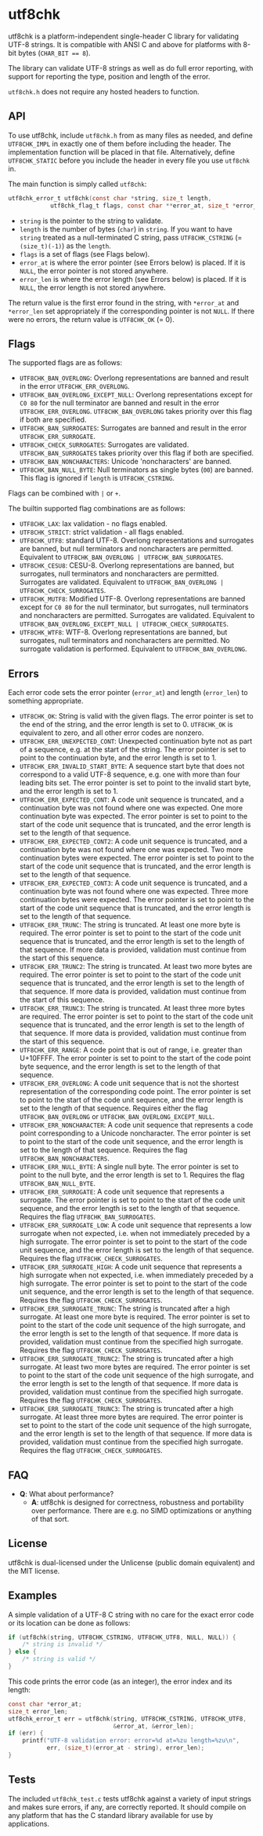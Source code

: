 
# utf8chk

utf8chk is a platform-independent single-header C library for
validating UTF-8 strings. It is compatible with ANSI C and above
for platforms with 8-bit bytes (`CHAR_BIT == 8`).

The library can validate UTF-8 strings as well as do full error reporting,
with support for reporting the type, position and length of the error.

`utf8chk.h` does not require any hosted headers to function.

## API

To use utf8chk, include `utf8chk.h` from as many files as needed,
and define `UTF8CHK_IMPL` in exactly one of them before including
the header. The implementation function will be placed in that file.
Alternatively, define `UTF8CHK_STATIC` before you include the header
in every file you use `utf8chk` in.

The main function is simply called `utf8chk`:

```c
utf8chk_error_t utf8chk(const char *string, size_t length,
            utf8chk_flag_t flags, const char **error_at, size_t *error_len);
```

* `string` is the pointer to the string to validate.
* `length` is the number of bytes (`char`) in `string`. If you want to
  have `string` treated as a null-terminated C string, pass `UTF8CHK_CSTRING`
  (= `(size_t)(-1)`) as the `length`.
* `flags` is a set of flags (see Flags below).
* `error_at` is where the error pointer (see Errors below) is placed.
  If it is `NULL`, the error pointer is not stored anywhere.
* `error_len` is where the error length (see Errors below) is placed.
  If it is `NULL`, the error length is not stored anywhere.

The return value is the first error found in the string, with `*error_at`
and `*error_len` set appropriately if the corresponding pointer is not `NULL`.
If there were no errors, the return value is `UTF8CHK_OK` (= 0).

## Flags

The supported flags are as follows:
* `UTF8CHK_BAN_OVERLONG`: Overlong representations are banned and result
  in the error `UTF8CHK_ERR_OVERLONG`.
* `UTF8CHK_BAN_OVERLONG_EXCEPT_NULL`: Overlong representations except for
  `C0 80` for the null terminator are banned and result in
  the error `UTF8CHK_ERR_OVERLONG`.
  `UTF8CHK_BAN_OVERLONG` takes priority over this flag if both are specified.
* `UTF8CHK_BAN_SURROGATES`: Surrogates are banned and result
  in the error `UTF8CHK_ERR_SURROGATE`.
* `UTF8CHK_CHECK_SURROGATES`: Surrogates are validated.
  `UTF8CHK_BAN_SURROGATES` takes priority over this flag if both are specified.
* `UTF8CHK_BAN_NONCHARACTERS`: Unicode 'noncharacters' are banned.
* `UTF8CHK_BAN_NULL_BYTE`: Null terminators as single bytes (`00`) are banned.
  This flag is ignored if `length` is `UTF8CHK_CSTRING`.

Flags can be combined with `|` or `+`.

The builtin supported flag combinations are as follows:
* `UTF8CHK_LAX`: lax validation - no flags enabled.
* `UTF8CHK_STRICT`: strict validation - all flags enabled.
* `UTF8CHK_UTF8`: standard UTF-8. Overlong representations and surrogates are
  banned, but null terminators and noncharacters are permitted.
  Equivalent to `UTF8CHK_BAN_OVERLONG | UTF8CHK_BAN_SURROGATES`.
* `UTF8CHK_CESU8`: CESU-8. Overlong representations are banned, but surrogates,
  null terminators and noncharacters are permitted. Surrogates
  are validated.
  Equivalent to `UTF8CHK_BAN_OVERLONG | UTF8CHK_CHECK_SURROGATES`.
* `UTF8CHK_MUTF8`: Modified UTF-8. Overlong representations are banned except
  for `C0 80` for the null terminator, but surrogates, null terminators
  and noncharacters are permitted. Surrogates are validated.
  Equivalent to `UTF8CHK_BAN_OVERLONG_EXCEPT_NULL | UTF8CHK_CHECK_SURROGATES`.
* `UTF8CHK_WTF8`: WTF-8. Overlong representations are banned, but surrogates,
  null terminators and noncharacters are permitted. No surrogate validation
  is performed.
  Equivalent to `UTF8CHK_BAN_OVERLONG`.

## Errors

Each error code sets the error pointer (`error_at`) and length (`error_len`)
to something appropriate.

* `UTF8CHK_OK`: String is valid with the given flags.
  The error pointer is set to the end of the string,
  and the error length is set to 0.
  `UTF8CHK_OK` is equivalent to zero, and all other error codes are nonzero.
* `UTF8CHK_ERR_UNEXPECTED_CONT`: Unexpected continuation byte not as part
  of a sequence, e.g. at the start of the string. 
  The error pointer is set to point to the continuation byte,
  and the error length is set to 1.
* `UTF8CHK_ERR_INVALID_START_BYTE`: A sequence start byte that does not
  correspond to a valid UTF-8 sequence, e.g. one with more than four
  leading bits set. 
  The error pointer is set to point to the invalid start byte,
  and the error length is set to 1.
* `UTF8CHK_ERR_EXPECTED_CONT`: A code unit sequence is truncated, and
  a continuation byte was not found where one was expected.
  One more continuation byte was expected.
  The error pointer is set to point to the start of the code unit sequence that
  is truncated, and the error length is set to the length of that sequence.
* `UTF8CHK_ERR_EXPECTED_CONT2`: A code unit sequence is truncated, and
  a continuation byte was not found where one was expected.
  Two more continuation bytes were expected.
  The error pointer is set to point to the start of the code unit sequence that
  is truncated, and the error length is set to the length of that sequence.
* `UTF8CHK_ERR_EXPECTED_CONT3`: A code unit sequence is truncated, and
  a continuation byte was not found where one was expected.
  Three more continuation bytes were expected.
  The error pointer is set to point to the start of the code unit sequence that
  is truncated, and the error length is set to the length of that sequence.
* `UTF8CHK_ERR_TRUNC`: The string is truncated.
  At least one more byte is required.
  The error pointer is set to point to the start of the code unit sequence that
  is truncated, and the error length is set to the length of that sequence.
  If more data is provided, validation must continue
  from the start of this sequence.
* `UTF8CHK_ERR_TRUNC2`: The string is truncated.
  At least two more bytes are required.
  The error pointer is set to point to the start of the code unit sequence that
  is truncated, and the error length is set to the length of that sequence.
  If more data is provided, validation must continue
  from the start of this sequence.
* `UTF8CHK_ERR_TRUNC3`: The string is truncated.
  At least three more bytes are required.
  The error pointer is set to point to the start of the code unit sequence that
  is truncated, and the error length is set to the length of that sequence.
  If more data is provided, validation must continue
  from the start of this sequence.
* `UTF8CHK_ERR_RANGE`: A code point that is out of range, i.e. greater than
  U+10FFFF.
  The error pointer is set to point to the start of the code point
  byte sequence, and the error length is set to the length of that sequence.
* `UTF8CHK_ERR_OVERLONG`: A code unit sequence that is not the shortest
  representation of the corresponding code point.
  The error pointer is set to point to the start of the code unit sequence,
  and the error length is set to the length of that sequence.
  Requires either the flag `UTF8CHK_BAN_OVERLONG`
  or `UTF8CHK_BAN_OVERLONG_EXCEPT_NULL`.
* `UTF8CHK_ERR_NONCHARACTER`: A code unit sequence that represents
  a code point corresponding to a Unicode noncharacter.
  The error pointer is set to point to the start of the code unit sequence,
  and the error length is set to the length of that sequence.
  Requires the flag `UTF8CHK_BAN_NONCHARACTERS`.
* `UTF8CHK_ERR_NULL_BYTE`: A single null byte.
  The error pointer is set to point to the null byte,
  and the error length is set to 1.
  Requires the flag `UTF8CHK_BAN_NULL_BYTE`.
* `UTF8CHK_ERR_SURROGATE`: A code unit sequence that represents a surrogate.
  The error pointer is set to point to the start of the code unit sequence,
  and the error length is set to the length of that sequence.
  Requires the flag `UTF8CHK_BAN_SURROGATES`.
* `UTF8CHK_ERR_SURROGATE_LOW`: A code unit sequence that represents a
  low surrogate when not expected, i.e. when not immediately
  preceded by a high surrogate.
  The error pointer is set to point to the start of the code unit sequence,
  and the error length is set to the length of that sequence.
  Requires the flag `UTF8CHK_CHECK_SURROGATES`.
* `UTF8CHK_ERR_SURROGATE_HIGH`: A code unit sequence that represents a
  high surrogate when not expected, i.e. when immediately
  preceded by a high surrogate.
  The error pointer is set to point to the start of the code unit sequence,
  and the error length is set to the length of that sequence.
  Requires the flag `UTF8CHK_CHECK_SURROGATES`.
* `UTF8CHK_ERR_SURROGATE_TRUNC`: The string is truncated after a high
  surrogate. At least one more byte is required.
  The error pointer is set to point to the start of the code unit sequence
  of the high surrogate, and the error length is set to the length
  of that sequence.
  If more data is provided, validation must continue
  from the specified high surrogate.
  Requires the flag `UTF8CHK_CHECK_SURROGATES`.
* `UTF8CHK_ERR_SURROGATE_TRUNC2`: The string is truncated after a high
  surrogate. At least two more bytes are required.
  The error pointer is set to point to the start of the code unit sequence
  of the high surrogate, and the error length is set to the length
  of that sequence.
  If more data is provided, validation must continue
  from the specified high surrogate.
  Requires the flag `UTF8CHK_CHECK_SURROGATES`.
* `UTF8CHK_ERR_SURROGATE_TRUNC3`: The string is truncated after a high
  surrogate. At least three more bytes are required.
  The error pointer is set to point to the start of the code unit sequence
  of the high surrogate, and the error length is set to the length
  of that sequence.
  If more data is provided, validation must continue
  from the specified high surrogate.
  Requires the flag `UTF8CHK_CHECK_SURROGATES`.

## FAQ

* **Q**: What about performance?
    * **A**: utf8chk is designed for correctness, robustness and portability
      over performance. There are e.g. no SIMD optimizations or anything
      of that sort.

## License

utf8chk is dual-licensed under the Unlicense (public domain equivalent)
and the MIT license.

## Examples

A simple validation of a UTF-8 C string with no care for the exact error
code or its location can be done as follows:

```c
if (utf8chk(string, UTF8CHK_CSTRING, UTF8CHK_UTF8, NULL, NULL)) {
    /* string is invalid */
} else {
    /* string is valid */
}
```

This code prints the error code (as an integer), the error index and
its length:

```c
const char *error_at;
size_t error_len;
utf8chk_error_t err = utf8chk(string, UTF8CHK_CSTRING, UTF8CHK_UTF8,
                              &error_at, &error_len);
if (err) {
    printf("UTF-8 validation error: error=%d at=%zu length=%zu\n",
           err, (size_t)(error_at - string), error_len);
}
```

## Tests

The included `utf8chk_test.c` tests utf8chk against a variety of input
strings and makes sure errors, if any, are correctly reported. It should
compile on any platform that has the C standard library available for
use by applications.
